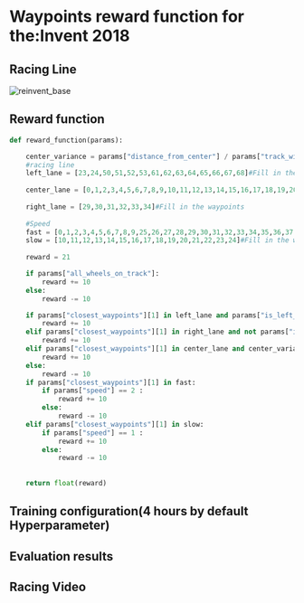# Waypoints reward function for the:Invent 2018
## Racing Line
![reinvent_base](https://user-images.githubusercontent.com/61004532/110326203-4e589080-8053-11eb-8f23-d7d9948696b4.png)
## Reward function
```python
def reward_function(params):

    center_variance = params["distance_from_center"] / params["track_width"]
    #racing line
    left_lane = [23,24,50,51,52,53,61,62,63,64,65,66,67,68]#Fill in the waypoints
    
    center_lane = [0,1,2,3,4,5,6,7,8,9,10,11,12,13,14,15,16,17,18,19,20,21,22,25,26,27,28,35,36,37,38,39,40,41,42,43,44,45,46,47,48,49,54,55,56,57,58,59,60,69,70]#Fill in the waypoints
    
    right_lane = [29,30,31,32,33,34]#Fill in the waypoints
    
    #Speed
    fast = [0,1,2,3,4,5,6,7,8,9,25,26,27,28,29,30,31,32,33,34,35,36,37,38,39,40,41,42,43,44,45,46,47,48,49,50,51,52,53,54,55,56,57,58,59,60,61,62,63,64,65,66,67,68,69,70]#Fill in the waypoints, 2m/s
    slow = [10,11,12,13,14,15,16,17,18,19,20,21,22,23,24]#Fill in the waypoints, 1m/s
    
    reward = 21

    if params["all_wheels_on_track"]:
        reward += 10
    else:
        reward -= 10

    if params["closest_waypoints"][1] in left_lane and params["is_left_of_center"]:
        reward += 10
    elif params["closest_waypoints"][1] in right_lane and not params["is_left_of_center"]:
        reward += 10
    elif params["closest_waypoints"][1] in center_lane and center_variance < 0.4:
        reward += 10
    else:
        reward -= 10
    if params["closest_waypoints"][1] in fast:
        if params["speed"] == 2 :
            reward += 10
        else:
            reward -= 10
    elif params["closest_waypoints"][1] in slow:
        if params["speed"] == 1 :
            reward += 10
        else:
            reward -= 10
        
    
    return float(reward)
```
## Training configuration(4 hours by default Hyperparameter)
## Evaluation results 
## Racing Video
